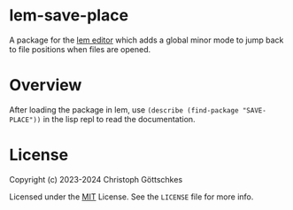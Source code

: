# lem-save-place

A package for the [lem editor](https://lem-project.github.io/) which adds 
a global minor mode to jump back to file positions when files are opened.

# Overview

After loading the package in lem, use `(describe (find-package "SAVE-PLACE"))`
in the lisp repl to read the documentation.

# License

Copyright (c) 2023-2024 Christoph Göttschkes

Licensed under the [MIT](https://opensource.org/licenses/MIT) License.
See the `LICENSE` file for more info.
